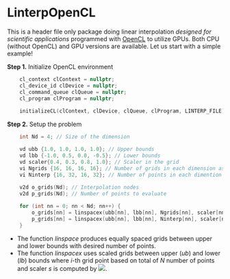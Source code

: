 # LinterpOpenCL

This is a header file only package doing linear interpolation *designed for scientific applications* programmed with [OpenCL](https://www.khronos.org/opencl/) to utilize GPUs. Both CPU (without OpenCL) and GPU versions are available. Let us start with a simple example!



**Step 1.** Initialize OpenCL environment
```cpp
    cl_context clContext = nullptr;
    cl_device_id clDevice = nullptr;
    cl_command_queue clQueue = nullptr;
    cl_program clProgram = nullptr;
    
    initializeCL(clContext, clDevice, clQueue, clProgram, LINTERP_FILE); // LINTERP_FILE: path to `linterp_ext.cl'
```

**Step 2.** Setup the problem
```cpp
    int Nd = 4; // Size of the dimension

    vd ubb {1.0, 1.0, 1.0, 1.0}; // Upper bounds
    vd lbb {-1.0, 0.5, 0.0, -0.5}; // Lower bounds
    vd scaler{0.4, 0.3, 0.8, 1.0}; // Scaler in the grid
    vi Ngrids {16, 16, 16, 16}; // Number of grids in each dimension as interpolation nodes
    vi Ninterp {16, 32, 16, 32}; // Number of points in each dimention to interpolate
    
    v2d o_grids(Nd); // Interpolation nodes
    v2d p_grids(Nd); // Number of points to evaluate

    for (int nn = 0; nn < Nd; nn++) {
        o_grids[nn] = linspacex(ubb[nn], lbb[nn], Ngrids[nn], scaler[nn]); // linspacex 
        p_grids[nn] = linspacex(ubb[nn], lbb[nn], Ninterp[nn], scaler[nn]);
    }
```
* The function *linspace* produces equally spaced grids between upper and lower bounds with desired number of points.
* The function *linspacex* uses scaled grids between upper (*ub*) and lower (*lb*) bounds where *i*-th grid point based on total of *N* number of points and scaler $s$ is computed by <img src="https://render.githubusercontent.com/render/math?math=lb %2B (ub - lb) \left( \frac{i-1}{N-1} \right)^{1.0/s}">.
